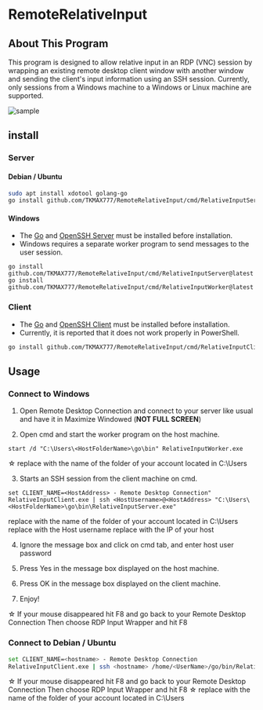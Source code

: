# RemoteRelativeInput
## About This Program
This program is designed to allow relative input in an RDP (VNC) session by wrapping an existing remote desktop client window with another window and sending the client's input information using an SSH session. Currently, only sessions from a Windows machine to a Windows or Linux machine are supported.

![sample](https://gyazo.com/5b6e57408136ba4fcebfd2525b7dc232.gif)

## install

### Server

#### Debian / Ubuntu

```sh
sudo apt install xdotool golang-go
go install github.com/TKMAX777/RemoteRelativeInput/cmd/RelativeInputServer@latest
```

#### Windows

- The [Go](https://go.dev/doc/install) and [OpenSSH Server](https://docs.microsoft.com/en-us/windows-server/administration/openssh/openssh_install_firstuse) must be installed before installation.
- Windows requires a separate worker program to send messages to the user session.

```
go install github.com/TKMAX777/RemoteRelativeInput/cmd/RelativeInputServer@latest
go install github.com/TKMAX777/RemoteRelativeInput/cmd/RelativeInputWorker@latest
```

### Client
- The [Go](https://go.dev/doc/install) and [OpenSSH Client](https://docs.microsoft.com/en-us/windows-server/administration/openssh/openssh_install_firstuse) must be installed before installation.
- Currently, it is reported that it does not work properly in PowerShell.<br>

```sh
go install github.com/TKMAX777/RemoteRelativeInput/cmd/RelativeInputClient@latest
```

## Usage

### Connect to Windows

1. Open Remote Desktop Connection and connect to your server like usual and have it in Maximize Windowed (**NOT FULL SCREEN**)

2. Open cmd and start the worker program on the host machine.

```
start /d "C:\Users\<HostFolderName>\go\bin" RelativeInputWorker.exe
```

☆ replace <HostFolderName> with the name of the folder of your account located in C:\Users

3. Starts an SSH session from the client machine on cmd.

```
set CLIENT_NAME=<HostAddress> - Remote Desktop Connection"
RelativeInputClient.exe | ssh <HostUsername>@<HostAddress> "C:\Users\<HostFolderName>\go\bin\RelativeInputServer.exe"
```

replace <HostFolderName> with the name of the folder of your account located in C:\Users
replace <HostUsername> with the Host username
replace <HostAddress> with the IP of your host

4. Ignore the message box and click on cmd tab, and enter host user password

5. Press Yes in the message box displayed on the host machine.

6. Press OK in the message box displayed on the client machine.

7. Enjoy!

☆ If your mouse disappeared hit F8 and go back to your Remote Desktop Connection Then choose RDP Input Wrapper and hit F8

### Connect to Debian / Ubuntu

```sh
set CLIENT_NAME=<hostname> - Remote Desktop Connection
RelativeInputClient.exe | ssh <hostname> /home/<UserName>/go/bin/RelativeInputServer
```

☆ If your mouse disappeared hit F8 and go back to your Remote Desktop Connection Then choose RDP Input Wrapper and hit F8
☆ replace <HostFolderName> with the name of the folder of your account located in C:\Users
